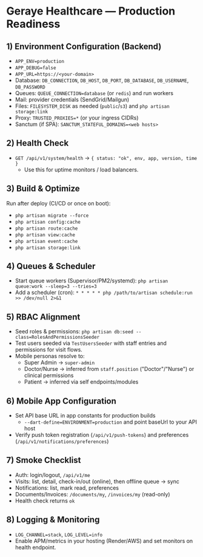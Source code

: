 # Geraye Healthcare — Production Readiness

## 1) Environment Configuration (Backend)
- `APP_ENV=production`
- `APP_DEBUG=false`
- `APP_URL=https://<your-domain>`
- Database: `DB_CONNECTION`, `DB_HOST`, `DB_PORT`, `DB_DATABASE`, `DB_USERNAME`, `DB_PASSWORD`
- Queues: `QUEUE_CONNECTION=database` (or `redis`) and run workers
- Mail: provider credentials (SendGrid/Mailgun)
- Files: `FILESYSTEM_DISK` as needed (`public`/`s3`) and `php artisan storage:link`
- Proxy: `TRUSTED_PROXIES=*` (or your ingress CIDRs)
- Sanctum (if SPA): `SANCTUM_STATEFUL_DOMAINS=<web hosts>`

## 2) Health Check
- `GET /api/v1/system/health` → `{ status: "ok", env, app, version, time }`
  - Use this for uptime monitors / load balancers.

## 3) Build & Optimize
Run after deploy (CI/CD or once on boot):
- `php artisan migrate --force`
- `php artisan config:cache`
- `php artisan route:cache`
- `php artisan view:cache`
- `php artisan event:cache`
- `php artisan storage:link`

## 4) Queues & Scheduler
- Start queue workers (Supervisor/PM2/systemd): `php artisan queue:work --sleep=3 --tries=3`
- Add a scheduler (cron): `* * * * * php /path/to/artisan schedule:run >> /dev/null 2>&1`

## 5) RBAC Alignment
- Seed roles & permissions: `php artisan db:seed --class=RolesAndPermissionsSeeder`
- Test users seeded via `TestUsersSeeder` with staff entries and permissions for visit flows.
- Mobile personas resolve to:
  - Super Admin → `super-admin`
  - Doctor/Nurse → inferred from `staff.position` ("Doctor"/"Nurse") or clinical permissions
  - Patient → inferred via self endpoints/modules

## 6) Mobile App Configuration
- Set API base URL in app constants for production builds
  - `--dart-define=ENVIRONMENT=production` and point baseUrl to your API host
- Verify push token registration (`/api/v1/push-tokens`) and preferences (`/api/v1/notifications/preferences`)

## 7) Smoke Checklist
- Auth: login/logout, `/api/v1/me`
- Visits: list, detail, check-in/out (online), then offline queue → sync
- Notifications: list, mark read, preferences
- Documents/Invoices: `/documents/my`, `/invoices/my` (read-only)
- Health check returns `ok`

## 8) Logging & Monitoring
- `LOG_CHANNEL=stack`, `LOG_LEVEL=info`
- Enable APM/metrics in your hosting (Render/AWS) and set monitors on health endpoint.

